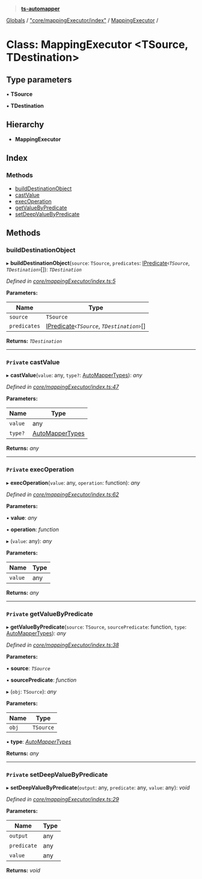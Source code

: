 > **[ts-automapper](../README.md)**

[Globals](../globals.md) / ["core/mappingExecutor/index"](../modules/_core_mappingexecutor_index_.md) / [MappingExecutor](_core_mappingexecutor_index_.mappingexecutor.md) /

# Class: MappingExecutor <**TSource, TDestination**>

## Type parameters

▪ **TSource**

▪ **TDestination**

## Hierarchy

* **MappingExecutor**

## Index

### Methods

* [buildDestinationObject](_core_mappingexecutor_index_.mappingexecutor.md#builddestinationobject)
* [castValue](_core_mappingexecutor_index_.mappingexecutor.md#private-castvalue)
* [execOperation](_core_mappingexecutor_index_.mappingexecutor.md#private-execoperation)
* [getValueByPredicate](_core_mappingexecutor_index_.mappingexecutor.md#private-getvaluebypredicate)
* [setDeepValueByPredicate](_core_mappingexecutor_index_.mappingexecutor.md#private-setdeepvaluebypredicate)

## Methods

###  buildDestinationObject

▸ **buildDestinationObject**(`source`: `TSource`, `predicates`: [IPredicate](../interfaces/_core_interfaces_index_.ipredicate.md)‹*`TSource`*, *`TDestination`*›[]): *`TDestination`*

*Defined in [core/mappingExecutor/index.ts:5](https://github.com/MADEiN83/ts-automapper/blob/d5cc5b5/src/core/mappingExecutor/index.ts#L5)*

**Parameters:**

Name | Type |
------ | ------ |
`source` | `TSource` |
`predicates` | [IPredicate](../interfaces/_core_interfaces_index_.ipredicate.md)‹*`TSource`*, *`TDestination`*›[] |

**Returns:** *`TDestination`*

___

### `Private` castValue

▸ **castValue**(`value`: any, `type?`: [AutoMapperTypes](../modules/_core_interfaces_index_.md#automappertypes)): *any*

*Defined in [core/mappingExecutor/index.ts:47](https://github.com/MADEiN83/ts-automapper/blob/d5cc5b5/src/core/mappingExecutor/index.ts#L47)*

**Parameters:**

Name | Type |
------ | ------ |
`value` | any |
`type?` | [AutoMapperTypes](../modules/_core_interfaces_index_.md#automappertypes) |

**Returns:** *any*

___

### `Private` execOperation

▸ **execOperation**(`value`: any, `operation`: function): *any*

*Defined in [core/mappingExecutor/index.ts:62](https://github.com/MADEiN83/ts-automapper/blob/d5cc5b5/src/core/mappingExecutor/index.ts#L62)*

**Parameters:**

▪ **value**: *any*

▪ **operation**: *function*

▸ (`value`: any): *any*

**Parameters:**

Name | Type |
------ | ------ |
`value` | any |

**Returns:** *any*

___

### `Private` getValueByPredicate

▸ **getValueByPredicate**(`source`: `TSource`, `sourcePredicate`: function, `type`: [AutoMapperTypes](../modules/_core_interfaces_index_.md#automappertypes)): *any*

*Defined in [core/mappingExecutor/index.ts:38](https://github.com/MADEiN83/ts-automapper/blob/d5cc5b5/src/core/mappingExecutor/index.ts#L38)*

**Parameters:**

▪ **source**: *`TSource`*

▪ **sourcePredicate**: *function*

▸ (`obj`: `TSource`): *any*

**Parameters:**

Name | Type |
------ | ------ |
`obj` | `TSource` |

▪ **type**: *[AutoMapperTypes](../modules/_core_interfaces_index_.md#automappertypes)*

**Returns:** *any*

___

### `Private` setDeepValueByPredicate

▸ **setDeepValueByPredicate**(`output`: any, `predicate`: any, `value`: any): *void*

*Defined in [core/mappingExecutor/index.ts:29](https://github.com/MADEiN83/ts-automapper/blob/d5cc5b5/src/core/mappingExecutor/index.ts#L29)*

**Parameters:**

Name | Type |
------ | ------ |
`output` | any |
`predicate` | any |
`value` | any |

**Returns:** *void*
